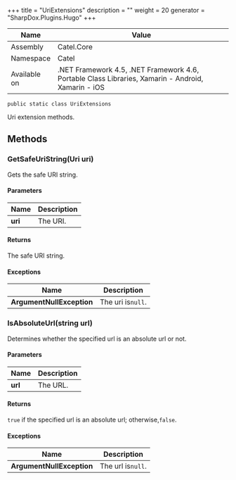 

+++
title = "UriExtensions" 
description = ""
weight = 20
generator = "SharpDox.Plugins.Hugo"
+++

Name|Value
---|---
Assembly|Catel.Core
Namespace|Catel
Available on|.NET Framework 4.5, .NET Framework 4.6, Portable Class Libraries, Xamarin - Android, Xamarin - iOS

```
public static class UriExtensions
```

Uri extension methods.

## Methods

### GetSafeUriString(Uri uri)

Gets the safe URI string.

#### Parameters

Name|Description
---|---
**uri**|The URI.

#### Returns

The safe URI string.

#### Exceptions

Name|Description
---|---
**ArgumentNullException**|The uri is`null`.

### IsAbsoluteUrl(string url)

Determines whether the specified url is an absolute url or not.

#### Parameters

Name|Description
---|---
**url**|The URL.

#### Returns

`true` if the specified url is an absolute url; otherwise,`false`.

#### Exceptions

Name|Description
---|---
**ArgumentNullException**|The url is`null`.


